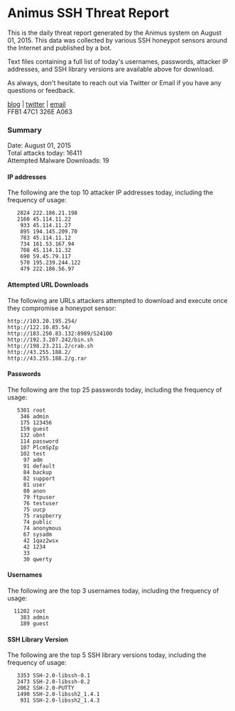 # Animus SSH Threat Report

This is the daily threat report generated by the Animus system on August 01, 2015. This data was collected by various SSH honeypot sensors around the Internet and published by a bot.  

Text files containing a full list of today's usernames, passwords, attacker IP addresses, and SSH library versions are available above for download.  

As always, don't hesitate to reach out via Twitter or Email if you have any questions or feedback.  

[blog](http://morris.guru) | [twitter](https://twitter.com/andrew___morris) | [email](mailto:andrew@morris.guru)  
FFB1 47C1 326E A063  

### Summary

Date: August 01, 2015  
Total attacks today: 16411  
Attempted Malware Downloads: 19 

#### IP addresses
The following are the top 10 attacker IP addresses today, including the frequency of usage:
```
   2824 222.186.21.198
   2160 45.114.11.22
    933 45.114.11.27
    895 194.145.209.70
    783 45.114.11.12
    734 161.53.167.94
    708 45.114.11.32
    690 59.45.79.117
    570 195.239.244.122
    479 222.186.56.97
```

#### Attempted URL Downloads
The following are URLs attackers attempted to download and execute once they compromise a honeypot sensor:
```
http://103.20.195.254/
http://122.10.85.54/
http://183.250.83.132:8989/S24100
http://192.3.207.242/bin.sh
http://198.23.211.2/crab.sh
http://43.255.188.2/
http://43.255.188.2/g.rar
```

#### Passwords
The following are the top 25 passwords today, including the frequency of usage:
```
   5301 root
    346 admin
    175 123456
    159 guest
    132 ubnt
    114 password
    107 PlcmSpIp
    102 test
     97 adm
     91 default
     84 backup
     82 support
     81 user
     80 anon
     79 ftpuser
     76 testuser
     75 uucp
     75 raspberry
     74 public
     74 anonymous
     67 sysadm
     42 1qaz2wsx
     42 1234
     33 
     30 qwerty
```

#### Usernames
The following are the top 3 usernames today, including the frequency of usage:
```
  11202 root
    383 admin
    189 guest
```

#### SSH Library Version
The following are the top 5 SSH library versions today, including the frequency of usage:
```
   3353 SSH-2.0-libssh-0.1
   2473 SSH-2.0-libssh-0.2
   2062 SSH-2.0-PUTTY
   1490 SSH-2.0-libssh2_1.4.1
    931 SSH-2.0-libssh2_1.4.3
```
